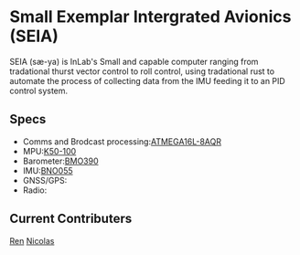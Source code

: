 # Small Exemplar Intergrated Avionics (SEIA)
SEIA (sæ-ya) is InLab's Small and capable computer ranging from tradational thurst vector control to roll control, using tradational rust to automate the process of collecting data from the IMU feeding it to an PID control system.
  
## Specs
- Comms and Brodcast processing:[ATMEGA16L-8AQR](https://www.digikey.com/en/products/detail/rochester-electronics-llc/ATMEGA16L-8AQR/13483902)
- MPU:[K50-100](https://www.nxp.com/products/K50_100)
- Barometer:[BMO390](https://www.digikey.com/en/products/detail/bosch-sensortec/bmp390/16164575)
- IMU:[BNO055](https://www.digikey.com/en/products/detail/bosch-sensortec/BNO055/6136301)
- GNSS/GPS:
- Radio:
  
## Current Contributers
[Ren](https://kaitotlex.systems)
[Nicolas](https://github.com/nluo923)
